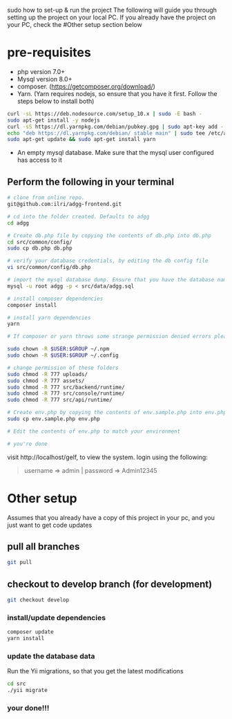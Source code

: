sudo how to set-up & run the project
The following will guide you through setting up the project on your local PC. If you already have the project on your PC, check the #Other setup section below
# pre-requisites
+ php version 7.0+
+ Mysql version 8.0+
+ composer. (https://getcomposer.org/download/)
+ Yarn. (Yarn requires nodejs, so ensure that you have it first. Follow the steps below to install both)
```sh
curl -sL https://deb.nodesource.com/setup_10.x | sudo -E bash -
sudo apt-get install -y nodejs
curl -sS https://dl.yarnpkg.com/debian/pubkey.gpg | sudo apt-key add -
echo "deb https://dl.yarnpkg.com/debian/ stable main" | sudo tee /etc/apt/sources.list.d/yarn.list
sudo apt-get update && sudo apt-get install yarn
```
+ An empty mysql database. Make sure that the mysql user configured has access to it

## Perform the following in your terminal
```sh
# clone from online repo.
git@github.com:ilri/adgg-frontend.git

# cd into the folder created. Defaults to adgg
cd adgg

# Create db.php file by copying the contents of db.php into db.php
cd src/common/config/
sudo cp db.php db.php

# verify your database credentials, by editing the db config file
vi src/common/config/db.php

# import the mysql database dump. Ensure that you have the database named adgg first
mysql -u root adgg -p < src/data/adgg.sql

# install composer dependencies
composer install

# install yarn dependencies
yarn

# If composer or yarn throws some strange permission denied errors please run the following command to fix it.

sudo chown -R $USER:$GROUP ~/.npm
sudo chown -R $USER:$GROUP ~/.config

# change permission of these folders
sudo chmod -R 777 uploads/
sudo chmod -R 777 assets/
sudo chmod -R 777 src/backend/runtime/
sudo chmod -R 777 src/console/runtime/
sudo chmod -R 777 src/api/runtime/

# Create env.php by copying the contents of env.sample.php into env.php
sudo cp env.sample.php env.php

# Edit the contents of env.php to match your environment

# you're done
```

visit http://localhost/gelf, to view the system. login using the following:
> username => admin | password => Admin12345

# Other setup
Assumes that you already have a copy of this project in your pc, and you just want to get code updates
## pull all branches
```sh
git pull
```
## checkout to develop branch (for development)
```sh
git checkout develop
```

### install/update dependencies
```sh
composer update
yarn install
```

### update the database data
Run the Yii migrations, so that you get the latest modifications
```sh
cd src
./yii migrate
```

### your done!!!
